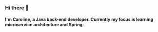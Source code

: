 ### Hi there 👋

#### I'm Caroline, a Java back-end developer. Currently my focus is learning microservice architecture and Spring.
